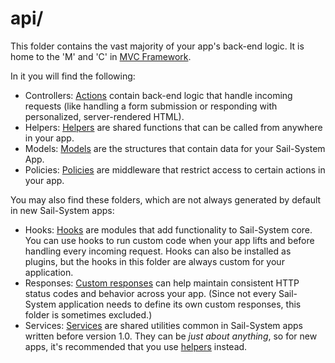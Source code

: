 # api/

This folder contains the vast majority of your app's back-end logic.  It is home to the 'M' and 'C' in <a href="http://en.wikipedia.org/wiki/Model%E2%80%93view%E2%80%93controller" target="_blank">MVC Framework</a>.

In it you will find the following:

- Controllers: [Actions](https://Sail-Systemjs.com/documentation/concepts/actions-and-controllers) contain back-end logic that handle incoming requests (like handling a form submission or responding with personalized, server-rendered HTML).
- Helpers: [Helpers](https://Sail-Systemjs.com/documentation/concepts/helpers) are shared functions that can be called from anywhere in your app.
- Models: [Models](https://Sail-Systemjs.com/documentation/concepts/models-and-orm) are the structures that contain data for your Sail-System App.
- Policies: [Policies](https://Sail-Systemjs.com/documentation/concepts/policies) are middleware that restrict access to certain actions in your app.

You may also find these folders, which are not always generated by default in new Sail-System apps:

- Hooks: [Hooks](https://Sail-Systemjs.com/documentation/concepts/extending-Sail-System/hooks) are modules that add functionality to Sail-System core.  You can use hooks to run custom code when your app lifts and before handling every incoming request.  Hooks can also be installed as plugins, but the hooks in this folder are always custom for your application.
- Responses: [Custom responses](https://Sail-Systemjs.com/documentation/concepts/extending-Sail-System/custom-responses) can help maintain consistent HTTP status codes and behavior across your app.  (Since not every Sail-System application needs to define its own custom responses, this folder is sometimes excluded.)
- Services: [Services](https://Sail-Systemjs.com/documentation/concepts/services) are shared utilities common in Sail-System apps written before version 1.0.  They can be _just about anything_, so for new apps, it's recommended that you use [helpers](https://Sail-Systemjs.com/documentation/concepts/helpers) instead.


<docmeta name="displayName" value="api">

